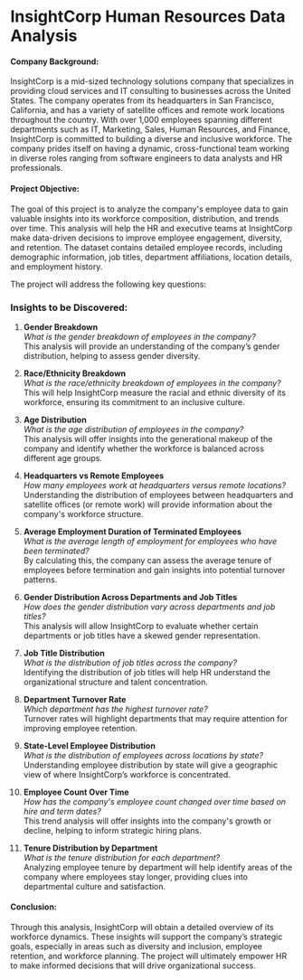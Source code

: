 # InsightCorp Human Resources Data Analysis

#### Company Background:
InsightCorp is a mid-sized technology solutions company that specializes in providing cloud services and IT consulting to businesses across the United States. The company operates from its headquarters in San Francisco, California, and has a variety of satellite offices and remote work locations throughout the country. With over 1,000 employees spanning different departments such as IT, Marketing, Sales, Human Resources, and Finance, InsightCorp is committed to building a diverse and inclusive workforce. The company prides itself on having a dynamic, cross-functional team working in diverse roles ranging from software engineers to data analysts and HR professionals.

#### Project Objective:
The goal of this project is to analyze the company's employee data to gain valuable insights into its workforce composition, distribution, and trends over time. This analysis will help the HR and executive teams at InsightCorp make data-driven decisions to improve employee engagement, diversity, and retention. The dataset contains detailed employee records, including demographic information, job titles, department affiliations, location details, and employment history. 

The project will address the following key questions:

### Insights to be Discovered:

1. **Gender Breakdown**  
   _What is the gender breakdown of employees in the company?_  
   This analysis will provide an understanding of the company’s gender distribution, helping to assess gender diversity.

2. **Race/Ethnicity Breakdown**  
   _What is the race/ethnicity breakdown of employees in the company?_  
   This will help InsightCorp measure the racial and ethnic diversity of its workforce, ensuring its commitment to an inclusive culture.

3. **Age Distribution**  
   _What is the age distribution of employees in the company?_  
   This analysis will offer insights into the generational makeup of the company and identify whether the workforce is balanced across different age groups.

4. **Headquarters vs Remote Employees**  
   _How many employees work at headquarters versus remote locations?_  
   Understanding the distribution of employees between headquarters and satellite offices (or remote work) will provide information about the company's workforce structure.

5. **Average Employment Duration of Terminated Employees**  
   _What is the average length of employment for employees who have been terminated?_  
   By calculating this, the company can assess the average tenure of employees before termination and gain insights into potential turnover patterns.

6. **Gender Distribution Across Departments and Job Titles**  
   _How does the gender distribution vary across departments and job titles?_  
   This analysis will allow InsightCorp to evaluate whether certain departments or job titles have a skewed gender representation.

7. **Job Title Distribution**  
   _What is the distribution of job titles across the company?_  
   Identifying the distribution of job titles will help HR understand the organizational structure and talent concentration.

8. **Department Turnover Rate**  
   _Which department has the highest turnover rate?_  
   Turnover rates will highlight departments that may require attention for improving employee retention.

9. **State-Level Employee Distribution**  
   _What is the distribution of employees across locations by state?_  
   Understanding employee distribution by state will give a geographic view of where InsightCorp’s workforce is concentrated.

10. **Employee Count Over Time**  
    _How has the company's employee count changed over time based on hire and term dates?_  
    This trend analysis will offer insights into the company's growth or decline, helping to inform strategic hiring plans.

11. **Tenure Distribution by Department**  
    _What is the tenure distribution for each department?_  
    Analyzing employee tenure by department will help identify areas of the company where employees stay longer, providing clues into departmental culture and satisfaction.

#### Conclusion:
Through this analysis, InsightCorp will obtain a detailed overview of its workforce dynamics. These insights will support the company’s strategic goals, especially in areas such as diversity and inclusion, employee retention, and workforce planning. The project will ultimately empower HR to make informed decisions that will drive organizational success.
